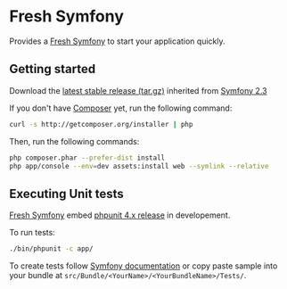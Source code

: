 Fresh Symfony
=============
Provides a [Fresh Symfony][1] to start your application quickly.

Getting started
---------------
Download the [latest stable release (tar.gz)][2] inherited from [Symfony 2.3][3]

If you don't have [Composer][4] yet, run the following command:
```bash
curl -s http://getcomposer.org/installer | php
```

Then, run the following commands:
```bash
php composer.phar --prefer-dist install
php app/console --env=dev assets:install web --symlink --relative
```

Executing Unit tests
--------------------
[Fresh Symfony][1] embed [phpunit 4.x release][5] in developement.

To run tests:
```bash
./bin/phpunit -c app/
```

To create tests follow [Symfony documentation][6] or copy paste sample into your bundle at `src/Bundle/<YourName>/<YourBundleName>/Tests/`.


  [1]: https://bitbucket.org/kmelia/fresh-symfony
  [2]: https://bitbucket.org/kmelia/fresh-symfony/get/2.3.x-0.1.tar.gz
  [3]: https://github.com/symfony/symfony-standard/tree/2.3
  [4]: http://getcomposer.org/
  [5]: http://phpunit.de/manual/current/en/
  [6]: http://symfony.com/fr/doc/current/book/testing.html
